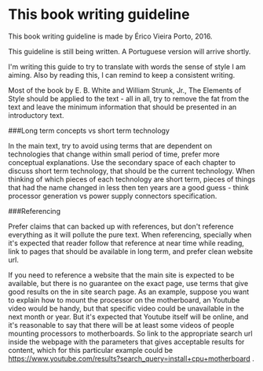 This book writing guideline
===========================

This book writing guideline is made by Érico Vieira Porto, 2016.

This guideline is still being written. A Portuguese version will arrive shortly.

I'm writing this guide to try to translate with words the sense of style I am
aiming. Also by reading this, I can remind to keep a consistent writing.

Most of the book by E. B. White and William Strunk, Jr., The Elements of Style
should be applied to the text - all in all, try to remove the fat from the text
and leave the minimum information that should be presented in an introductory
text.


###Long term concepts vs short term technology

In the main text, try to avoid using terms that are dependent on technologies
that change within small period of time, prefer more conceptual explanations.
Use the secondary space of each chapter to discuss short term technology, that
should be the current technology. When thinking of which pieces of each
technology are short term, pieces of things that had the name changed in less
then ten years are a good guess - think processor generation vs power supply
connectors specification.


###Referencing

Prefer claims that can backed up with references, but don't reference everything
as it will pollute the pure text. When referencing, specially when it's expected
that reader follow that reference at near time while reading, link to pages that
should be available in long term, and prefer clean website url.

If you need to reference a website that the main site is expected to be
available, but there is no guarantee on the exact page, use terms that give good
results on the in site search page. As an example, suppose you want to explain
how to mount the processor on the motherboard, an Youtube video would be handy,
but that specific video could be unavailable in the next month or year. But it's
expected that Youtube itself will be online, and it's reasonable to say that
there will be at least some videos of people mounting processors to
motherboards. So link to the appropriate search url inside the webpage with the
parameters that gives acceptable results for content, which for this particular
example could be
https://www.youtube.com/results?search_query=install+cpu+motherboard .
